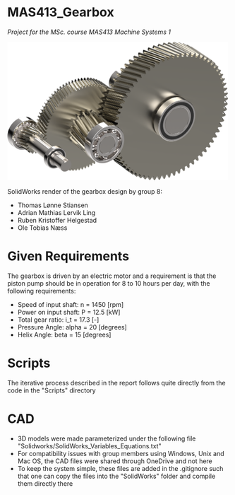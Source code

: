 # MAS413_Gearbox

*Project for the MSc. course MAS413 Machine Systems 1*

<img src="renderedSolidworks.png" alt="drawing" width="500"/>

SolidWorks render of the gearbox design by group 8:
- Thomas Lønne Stiansen
- Adrian Mathias Lervik Ling
- Ruben Kristoffer Helgestad
- Ole Tobias Næss

# Given Requirements

The gearbox is driven by an electric motor and a requirement is that the piston pump should be in operation for 8 to 10 hours per day, with the following requirements:
- Speed of input shaft: n = 1450 [rpm]
- Power on input shaft: P = 12.5 [kW]
- Total gear ratio: i_t = 17.3 [-]
- Pressure Angle: alpha = 20 [degrees]
- Helix Angle: beta = 15 [degrees]

# Scripts
The iterative process described in the report follows quite directly from the code in the "Scripts" directory

# CAD
- 3D models were made parameterized under the following file "Solidworks/SolidWorks_Variables_Equations.txt"
- For compatibility issues with group members using Windows, Unix and Mac OS, the CAD files were shared through OneDrive and not here
- To keep the system simple, these files are added in the .gitignore such that one can copy the files into the "SolidWorks" folder and compile them directly there